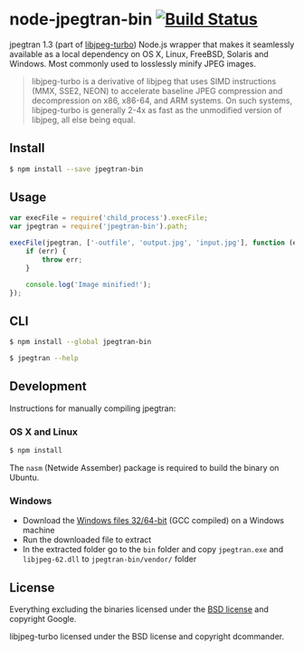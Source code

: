 # node-jpegtran-bin [![Build Status](https://secure.travis-ci.org/yeoman/node-jpegtran-bin.svg?branch=master)](http://travis-ci.org/yeoman/node-jpegtran-bin)

jpegtran 1.3 (part of [libjpeg-turbo](http://libjpeg-turbo.virtualgl.org/)) Node.js wrapper that makes it seamlessly available as a local dependency on OS X, Linux, FreeBSD, Solaris and Windows. Most commonly used to losslessly minify JPEG images.

> libjpeg-turbo is a derivative of libjpeg that uses SIMD instructions (MMX, SSE2, NEON) to accelerate baseline JPEG compression and decompression on x86, x86-64, and ARM systems. On such systems, libjpeg-turbo is generally 2-4x as fast as the unmodified version of libjpeg, all else being equal.


## Install

```bash
$ npm install --save jpegtran-bin
```


## Usage

```js
var execFile = require('child_process').execFile;
var jpegtran = require('jpegtran-bin').path;

execFile(jpegtran, ['-outfile', 'output.jpg', 'input.jpg'], function (err) {
	if (err) {
		throw err;
	}

    console.log('Image minified!');
});
```


## CLI

```bash
$ npm install --global jpegtran-bin
```

```bash
$ jpegtran --help
```


## Development

Instructions for manually compiling jpegtran:

### OS X and Linux

```bash
$ npm install
```

The `nasm` (Netwide Assember) package is required to build the binary on Ubuntu.

### Windows

* Download the [Windows files 32/64-bit](http://sourceforge.net/projects/libjpeg-turbo/files/) (GCC compiled) on a Windows machine
* Run the downloaded file to extract
* In the extracted folder go to the `bin` folder and copy `jpegtran.exe` and `libjpeg-62.dll` to `jpegtran-bin/vendor/` folder


## License

Everything excluding the binaries licensed under the [BSD license](http://opensource.org/licenses/bsd-license.php) and copyright Google.

libjpeg-turbo licensed under the BSD license and copyright dcommander.
